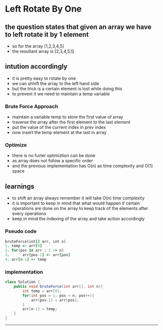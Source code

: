 # Left Rotate By One
## the question states that given an array we have to left rotate it by 1 element
- so for the array [1,2,3,4,5]
- the resultant array is [2,3,4,5,1]

## intution accordingly
- it is pretty easy to rotate by one 
- we can shhift the array to the left hand side
- but the trick is a certain element is lost while doing this
- to prevent it we need to maintain a temp variable

### Brute Force Approach
- maintain a variable temp to store the first value of array
- traverse the array after the first element to the last element
- put the value of the current index in prev index
- now insert the temp element at the last in array

### Optimize
- there is no furter optimiztion can be done
- as array does not follow a specific order
- and the previous implementation has O(n) as time complexity and O(1) space

<div style="page-break-after: always;"></div>

## learnings
- to shift an array always remember it will take O(n) time complexity
- it is important to keep in mind that what would happen if certain operations are done on the array to keep track of the elements after every operations
- keep in mind the indexing of the array and take action accordingly

### Pseudo code
```ruby
bruteForce(int[] arr, int n)
1. temp <- arr[0]
2. for(pos in arr : 1 -> n)
3. 		arr[pos-1] <- arr[pos]
4. arr[n-1] <- temp
```
<div style="page-break-after: always;"></div>

### implementation
```java
class Solution {
	public void bruteForce(int arr[], int n){
		int temp = arr[0];
		for(int pos = 1; pos < n; pos++){
			arr[pos-1] = arr[pos];
		}
		arr[n-1] = temp;
	}
}
```

***
<div style="page-break-after: always;"></div>
